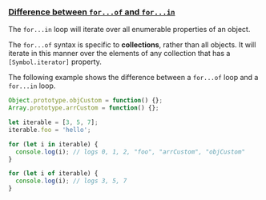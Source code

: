 ### [Difference between `for...of` and `for...in`](https://developer.mozilla.org/en-US/docs/Web/JavaScript/Reference/Statements/for...of)

The `for...in` loop will iterate over all enumerable properties of an object.

The `for...of` syntax is specific to **collections**, rather than all objects. It will iterate in this manner over the elements of any collection that has a `[Symbol.iterator]` property.

The following example shows the difference between a `for...of` loop and a `for...in` loop.

```javascript
Object.prototype.objCustom = function() {}; 
Array.prototype.arrCustom = function() {};

let iterable = [3, 5, 7];
iterable.foo = 'hello';

for (let i in iterable) {
  console.log(i); // logs 0, 1, 2, "foo", "arrCustom", "objCustom"
}

for (let i of iterable) {
  console.log(i); // logs 3, 5, 7
}
```

